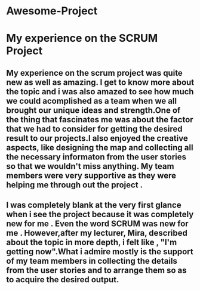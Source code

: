 # Awesome-Project
<h1>My experience on the SCRUM Project</h1>
<h2>My experience on the scrum project was quite new as well as amazing. I get to know more about the topic and i was also amazed to see how much we could acomplished as a team when we all brought our unique ideas and strength.One of the thing that fascinates me was about the factor that we had to consider for getting the desired result to our projects.I also enjoyed the creative aspects, like designing the map and collecting all the necessary informaton from the user stories so that we wouldn't miss anything. My team members were very supportive as they were helping me through out the project . </h2>
<h2>I was completely blank at the very first glance when i see the project because it was completely new for me . Even the word SCRUM was new for me . However,after my lecturer, Mira, described about the topic in more depth, i felt like , "I'm getting now".What i admire mostly is the support of my team members in collecting the details from the user stories and to arrange them so as to acquire the desired output.</h2>
